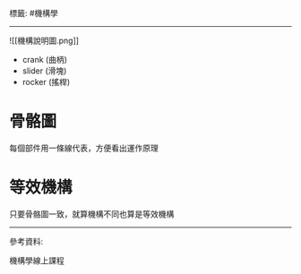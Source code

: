標籤: #機構學 

---

![[機構說明圖.png]]

- crank (曲柄)
- slider (滑塊)
- rocker (搖桿)

# 骨骼圖

每個部件用一條線代表，方便看出運作原理

# 等效機構

只要骨骼圖一致，就算機構不同也算是等效機構

---

參考資料:

機構學線上課程